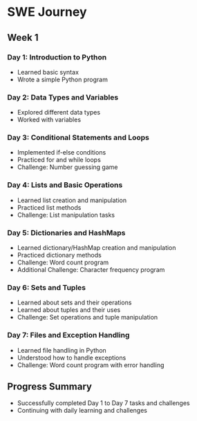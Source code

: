 # SWE Journey

## Week 1

### Day 1: Introduction to Python
- Learned basic syntax
- Wrote a simple Python program

### Day 2: Data Types and Variables
- Explored different data types
- Worked with variables

### Day 3: Conditional Statements and Loops
- Implemented if-else conditions
- Practiced for and while loops
- Challenge: Number guessing game

### Day 4: Lists and Basic Operations
- Learned list creation and manipulation
- Practiced list methods
- Challenge: List manipulation tasks

### Day 5: Dictionaries and HashMaps
- Learned dictionary/HashMap creation and manipulation
- Practiced dictionary methods
- Challenge: Word count program
- Additional Challenge: Character frequency program

### Day 6: Sets and Tuples
- Learned about sets and their operations
- Learned about tuples and their uses
- Challenge: Set operations and tuple manipulation

### Day 7: Files and Exception Handling
- Learned file handling in Python
- Understood how to handle exceptions
- Challenge: Word count program with error handling

## Progress Summary
- Successfully completed Day 1 to Day 7 tasks and challenges
- Continuing with daily learning and challenges
